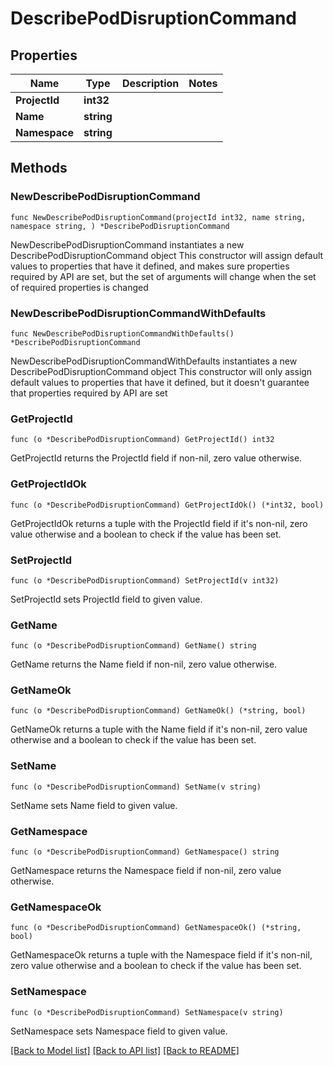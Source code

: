 # DescribePodDisruptionCommand

## Properties

Name | Type | Description | Notes
------------ | ------------- | ------------- | -------------
**ProjectId** | **int32** |  | 
**Name** | **string** |  | 
**Namespace** | **string** |  | 

## Methods

### NewDescribePodDisruptionCommand

`func NewDescribePodDisruptionCommand(projectId int32, name string, namespace string, ) *DescribePodDisruptionCommand`

NewDescribePodDisruptionCommand instantiates a new DescribePodDisruptionCommand object
This constructor will assign default values to properties that have it defined,
and makes sure properties required by API are set, but the set of arguments
will change when the set of required properties is changed

### NewDescribePodDisruptionCommandWithDefaults

`func NewDescribePodDisruptionCommandWithDefaults() *DescribePodDisruptionCommand`

NewDescribePodDisruptionCommandWithDefaults instantiates a new DescribePodDisruptionCommand object
This constructor will only assign default values to properties that have it defined,
but it doesn't guarantee that properties required by API are set

### GetProjectId

`func (o *DescribePodDisruptionCommand) GetProjectId() int32`

GetProjectId returns the ProjectId field if non-nil, zero value otherwise.

### GetProjectIdOk

`func (o *DescribePodDisruptionCommand) GetProjectIdOk() (*int32, bool)`

GetProjectIdOk returns a tuple with the ProjectId field if it's non-nil, zero value otherwise
and a boolean to check if the value has been set.

### SetProjectId

`func (o *DescribePodDisruptionCommand) SetProjectId(v int32)`

SetProjectId sets ProjectId field to given value.


### GetName

`func (o *DescribePodDisruptionCommand) GetName() string`

GetName returns the Name field if non-nil, zero value otherwise.

### GetNameOk

`func (o *DescribePodDisruptionCommand) GetNameOk() (*string, bool)`

GetNameOk returns a tuple with the Name field if it's non-nil, zero value otherwise
and a boolean to check if the value has been set.

### SetName

`func (o *DescribePodDisruptionCommand) SetName(v string)`

SetName sets Name field to given value.


### GetNamespace

`func (o *DescribePodDisruptionCommand) GetNamespace() string`

GetNamespace returns the Namespace field if non-nil, zero value otherwise.

### GetNamespaceOk

`func (o *DescribePodDisruptionCommand) GetNamespaceOk() (*string, bool)`

GetNamespaceOk returns a tuple with the Namespace field if it's non-nil, zero value otherwise
and a boolean to check if the value has been set.

### SetNamespace

`func (o *DescribePodDisruptionCommand) SetNamespace(v string)`

SetNamespace sets Namespace field to given value.



[[Back to Model list]](../README.md#documentation-for-models) [[Back to API list]](../README.md#documentation-for-api-endpoints) [[Back to README]](../README.md)


